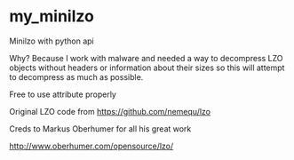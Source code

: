 # my_minilzo
Minilzo with python api

Why?
Because I work with malware and needed a way to decompress LZO objects without headers or information about their sizes so this will attempt to decompress as much as possible.

Free to use attribute properly

Original LZO code from https://github.com/nemequ/lzo

Creds to Markus Oberhumer for all his great work

http://www.oberhumer.com/opensource/lzo/
